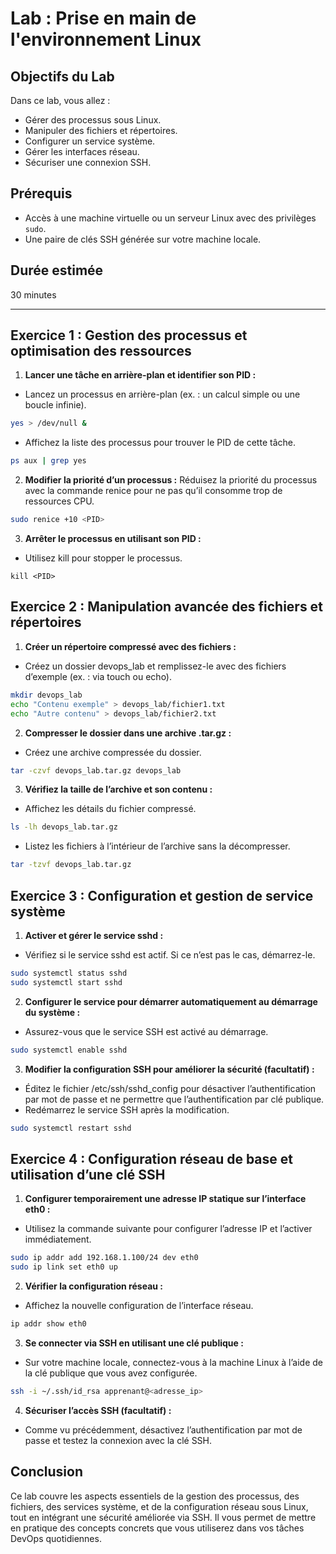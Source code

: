 # Lab : Prise en main de l'environnement Linux

## Objectifs du Lab
Dans ce lab, vous allez :
- Gérer des processus sous Linux.
- Manipuler des fichiers et répertoires.
- Configurer un service système.
- Gérer les interfaces réseau.
- Sécuriser une connexion SSH.

## Prérequis
- Accès à une machine virtuelle ou un serveur Linux avec des privilèges `sudo`.
- Une paire de clés SSH générée sur votre machine locale.

## Durée estimée
30 minutes

---

## Exercice 1 : Gestion des processus et optimisation des ressources

1. **Lancer une tâche en arrière-plan et identifier son PID :**
- Lancez un processus en arrière-plan (ex. : un calcul simple ou une boucle infinie).
```bash
yes > /dev/null &
```
- Affichez la liste des processus pour trouver le PID de cette tâche.
```bash
ps aux | grep yes
```

2. **Modifier la priorité d’un processus :**
Réduisez la priorité du processus avec la commande renice pour ne pas qu’il consomme trop de ressources CPU.
```bash
sudo renice +10 <PID>
```

3.	**Arrêter le processus en utilisant son PID :**
- Utilisez kill pour stopper le processus.
```
kill <PID>
```

## Exercice 2 : Manipulation avancée des fichiers et répertoires

1.	**Créer un répertoire compressé avec des fichiers :**
- Créez un dossier devops_lab et remplissez-le avec des fichiers d’exemple (ex. : via touch ou echo).
```bash
mkdir devops_lab
echo "Contenu exemple" > devops_lab/fichier1.txt
echo "Autre contenu" > devops_lab/fichier2.txt
```

2.	**Compresser le dossier dans une archive .tar.gz :**
- Créez une archive compressée du dossier.
```bash
tar -czvf devops_lab.tar.gz devops_lab
```

3.	**Vérifiez la taille de l’archive et son contenu :**
- Affichez les détails du fichier compressé.
```bash
ls -lh devops_lab.tar.gz
```
- Listez les fichiers à l’intérieur de l’archive sans la décompresser.
```bash
tar -tzvf devops_lab.tar.gz
```

## Exercice 3 : Configuration et gestion de service système

1.	**Activer et gérer le service sshd :**
- Vérifiez si le service sshd est actif. Si ce n’est pas le cas, démarrez-le.
```bash
sudo systemctl status sshd
sudo systemctl start sshd
```

2.	**Configurer le service pour démarrer automatiquement au démarrage du système :**
- Assurez-vous que le service SSH est activé au démarrage.
```bash
sudo systemctl enable sshd
```

3.	**Modifier la configuration SSH pour améliorer la sécurité (facultatif) :**
- Éditez le fichier /etc/ssh/sshd_config pour désactiver l’authentification par mot de passe et ne permettre que l’authentification par clé publique.
- Redémarrez le service SSH après la modification.
```bash
sudo systemctl restart sshd
```

## Exercice 4 : Configuration réseau de base et utilisation d’une clé SSH

1.	**Configurer temporairement une adresse IP statique sur l’interface eth0 :**
- Utilisez la commande suivante pour configurer l’adresse IP et l’activer immédiatement.
```bash
sudo ip addr add 192.168.1.100/24 dev eth0
sudo ip link set eth0 up
```

2.	**Vérifier la configuration réseau :**
- Affichez la nouvelle configuration de l’interface réseau.
```bash
ip addr show eth0
```

3.	**Se connecter via SSH en utilisant une clé publique :**
- Sur votre machine locale, connectez-vous à la machine Linux à l’aide de la clé publique que vous avez configurée.
```bash
ssh -i ~/.ssh/id_rsa apprenant@<adresse_ip>
```

4.	**Sécuriser l’accès SSH (facultatif) :**
- Comme vu précédemment, désactivez l’authentification par mot de passe et testez la connexion avec la clé SSH.

## Conclusion

Ce lab couvre les aspects essentiels de la gestion des processus, des fichiers, des services système, et de la configuration réseau sous Linux, tout en intégrant une sécurité améliorée via SSH. Il vous permet de mettre en pratique des concepts concrets que vous utiliserez dans vos tâches DevOps quotidiennes.
